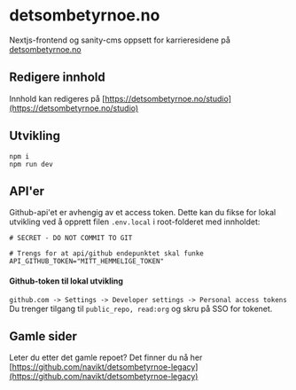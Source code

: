 # detsombetyrnoe.no

Nextjs-frontend og sanity-cms oppsett for karrieresidene på [detsombetyrnoe.no](https://www.detsombetyrnoe.no)

## Redigere innhold

Innhold kan redigeres på [https://detsombetyrnoe.no/studio](https://detsombetyrnoe.no/studio)

## Utvikling

```
npm i
npm run dev
```

## API'er

Github-api'et er avhengig av et access token.
Dette kan du fikse for lokal utvikling ved å opprett filen `.env.local` i root-folderet med innholdet:

```
# SECRET - DO NOT COMMIT TO GIT

# Trengs for at api/github endepunktet skal funke
API_GITHUB_TOKEN="MITT_HEMMELIGE_TOKEN"
```

#### Github-token til lokal utvikling

`github.com -> Settings -> Developer settings -> Personal access tokens`
Du trenger tilgang til `public_repo, read:org` og skru på SSO for tokenet.

## Gamle sider

Leter du etter det gamle repoet? Det finner du nå her [https://github.com/navikt/detsombetyrnoe-legacy](https://github.com/navikt/detsombetyrnoe-legacy)
